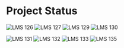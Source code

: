 # Project Status

![LMS 126][lms_126]
![LMS 127][lms_127]
![LMS 129][lms_129]
![LMS 130][lms_130]

![LMS 131][lms_131]
![LMS 132][lms_132]
![LMS 133][lms_133]
![LMS 135][lms_135]

<!-- Change REPO_NAME for the name of your repository -->
[lms_126]: https://byob.yarr.is/linero-tech/python-hw-Qianlu-Zhang/module_126
[lms_127]: https://byob.yarr.is/linero-tech/python-hw-Qianlu-Zhang/module_127
[lms_129]: https://byob.yarr.is/linero-tech/python-hw-Qianlu-Zhang/module_129
[lms_130]: https://byob.yarr.is/linero-tech/python-hw-Qianlu-Zhang/module_130
[lms_131]: https://byob.yarr.is/linero-tech/python-hw-Qianlu-Zhang/module_131
[lms_132]: https://byob.yarr.is/linero-tech/python-hw-Qianlu-Zhang/module_132
[lms_133]: https://byob.yarr.is/linero-tech/python-hw-Qianlu-Zhang/module_133
[lms_135]: https://byob.yarr.is/linero-tech/python-hw-Qianlu-Zhang/module_135